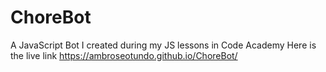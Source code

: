 # ChoreBot
A JavaScript Bot  I created during my JS lessons in Code Academy
Here is the live link https://ambroseotundo.github.io/ChoreBot/
